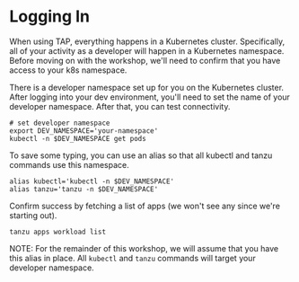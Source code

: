 # Logging In

When using TAP, everything happens in a Kubernetes cluster. Specifically, all of your activity as a developer will happen in a Kubernetes namespace. Before moving on with the workshop, we'll need to confirm that you have access to your k8s namespace.

There is a developer namespace set up for you on the Kubernetes cluster. After logging into your dev environment, you'll need to set the name of your developer namespace. After that, you can test connectivity.

```
# set developer namespace
export DEV_NAMESPACE='your-namespace'
kubectl -n $DEV_NAMESPACE get pods
```

To save some typing, you can use an alias so that all kubectl and tanzu commands use this namespace.

```
alias kubectl='kubectl -n $DEV_NAMESPACE'
alias tanzu='tanzu -n $DEV_NAMESPACE'
```

Confirm success by fetching a list of apps (we won't see any since we're starting out).

```
tanzu apps workload list
```

NOTE: For the remainder of this workshop, we will assume that you have this alias in place. All `kubectl` and `tanzu` commands will target your developer namespace.

